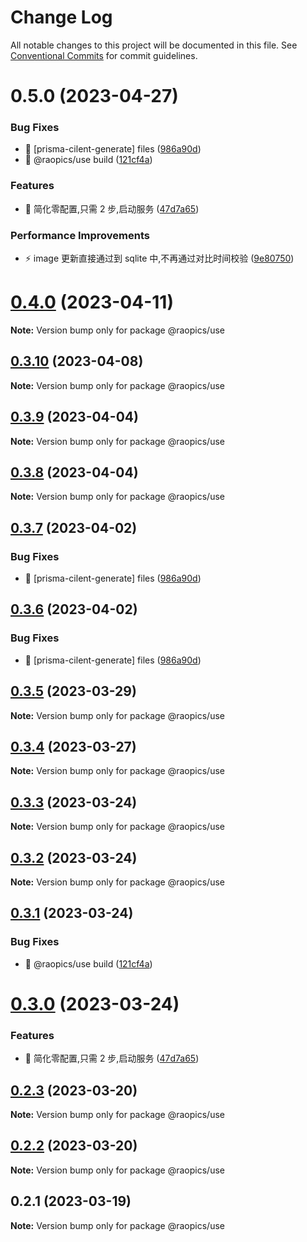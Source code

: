 # Change Log

All notable changes to this project will be documented in this file.
See [Conventional Commits](https://conventionalcommits.org) for commit guidelines.

# 0.5.0 (2023-04-27)

### Bug Fixes

- 🐛 [prisma-cilent-generate] files ([986a90d](https://github.com/rao-pics/core/commit/986a90df674213cfe574bbb4a56651026f4397d5))
- 🐛 @raopics/use build ([121cf4a](https://github.com/rao-pics/core/commit/121cf4a2e63a6f4bb1df6abe82182ba3d669454a))

### Features

- 🎸 简化零配置,只需 2 步,启动服务 ([47d7a65](https://github.com/rao-pics/core/commit/47d7a65b0af5f3ce3d27aa372437dbfdb24df101))

### Performance Improvements

- ⚡️ image 更新直接通过到 sqlite 中,不再通过对比时间校验 ([9e80750](https://github.com/rao-pics/core/commit/9e80750268e7efa10f5d7646931baa8a3fff9175))

# [0.4.0](https://github.com/rao-pics/core/compare/@raopics/use@0.3.9...@raopics/use@0.4.0) (2023-04-11)

**Note:** Version bump only for package @raopics/use

## [0.3.10](https://github.com/rao-pics/core/compare/@raopics/use@0.3.9...@raopics/use@0.3.10) (2023-04-08)

**Note:** Version bump only for package @raopics/use

## [0.3.9](https://github.com/rao-pics/core/compare/@raopics/use@0.3.8...@raopics/use@0.3.9) (2023-04-04)

**Note:** Version bump only for package @raopics/use

## [0.3.8](https://github.com/rao-pics/core/compare/@raopics/use@0.3.7...@raopics/use@0.3.8) (2023-04-04)

**Note:** Version bump only for package @raopics/use

## [0.3.7](https://github.com/rao-pics/core/compare/@raopics/use@0.3.5...@raopics/use@0.3.7) (2023-04-02)

### Bug Fixes

- 🐛 [prisma-cilent-generate] files ([986a90d](https://github.com/rao-pics/core/commit/986a90df674213cfe574bbb4a56651026f4397d5))

## [0.3.6](https://github.com/rao-pics/core/compare/@raopics/use@0.3.5...@raopics/use@0.3.6) (2023-04-02)

### Bug Fixes

- 🐛 [prisma-cilent-generate] files ([986a90d](https://github.com/rao-pics/core/commit/986a90df674213cfe574bbb4a56651026f4397d5))

## [0.3.5](https://github.com/rao-pics/core/compare/@raopics/use@0.3.4...@raopics/use@0.3.5) (2023-03-29)

**Note:** Version bump only for package @raopics/use

## [0.3.4](https://github.com/rao-pics/core/compare/@raopics/use@0.3.3...@raopics/use@0.3.4) (2023-03-27)

**Note:** Version bump only for package @raopics/use

## [0.3.3](https://github.com/rao-pics/core/compare/@raopics/use@0.3.2...@raopics/use@0.3.3) (2023-03-24)

**Note:** Version bump only for package @raopics/use

## [0.3.2](https://github.com/rao-pics/core/compare/@raopics/use@0.3.1...@raopics/use@0.3.2) (2023-03-24)

**Note:** Version bump only for package @raopics/use

## [0.3.1](https://github.com/rao-pics/core/compare/@raopics/use@0.3.0...@raopics/use@0.3.1) (2023-03-24)

### Bug Fixes

- 🐛 @raopics/use build ([121cf4a](https://github.com/rao-pics/core/commit/121cf4a2e63a6f4bb1df6abe82182ba3d669454a))

# [0.3.0](https://github.com/rao-pics/core/compare/@raopics/use@0.2.3...@raopics/use@0.3.0) (2023-03-24)

### Features

- 🎸 简化零配置,只需 2 步,启动服务 ([47d7a65](https://github.com/rao-pics/core/commit/47d7a65b0af5f3ce3d27aa372437dbfdb24df101))

## [0.2.3](https://github.com/rao-pics/core/compare/@raopics/use@0.2.2...@raopics/use@0.2.3) (2023-03-20)

**Note:** Version bump only for package @raopics/use

## [0.2.2](https://github.com/rao-pics/core/compare/@raopics/use@0.2.1...@raopics/use@0.2.2) (2023-03-20)

**Note:** Version bump only for package @raopics/use

## 0.2.1 (2023-03-19)

**Note:** Version bump only for package @raopics/use
